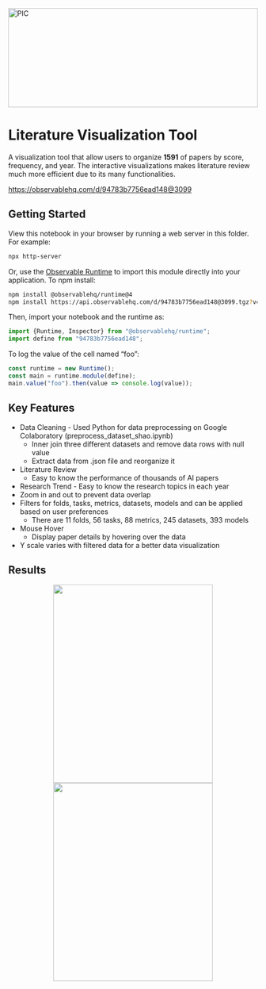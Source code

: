 <div>
<img width = "100%" align="center" alt="PIC" height="200px" src="https://www.linkpicture.com/q/d3_js_topic.png" />
<div/>
  
# Literature Visualization Tool
A visualization tool that allow users to organize **1591** of papers by score, frequency, and year. The interactive visualizations makes literature review much more efficient due to its many functionalities.

https://observablehq.com/d/94783b7756ead148@3099

## Getting Started
View this notebook in your browser by running a web server in this folder. For
example:

~~~sh
npx http-server
~~~

Or, use the [Observable Runtime](https://github.com/observablehq/runtime) to
import this module directly into your application. To npm install:

~~~sh
npm install @observablehq/runtime@4
npm install https://api.observablehq.com/d/94783b7756ead148@3099.tgz?v=3
~~~

Then, import your notebook and the runtime as:

~~~js
import {Runtime, Inspector} from "@observablehq/runtime";
import define from "94783b7756ead148";
~~~

To log the value of the cell named “foo”:

~~~js
const runtime = new Runtime();
const main = runtime.module(define);
main.value("foo").then(value => console.log(value));
~~~

## Key Features
* Data Cleaning - Used Python for data preprocessing on Google Colaboratory (preprocess_dataset_shao.ipynb)
  - Inner join three different datasets and remove data rows with null value
  - Extract data from .json file and reorganize it
* Literature Review 
  - Easy to know the performance of thousands of AI papers
* Research Trend - Easy to know the research topics in each year
* Zoom in and out to prevent data overlap
* Filters for folds, tasks, metrics, datasets, models and can be applied based on user preferences
  - There are 11 folds, 56 tasks, 88 metrics, 245 datasets, 393 models
* Mouse Hover
  - Display paper details by hovering over the data
* Y scale varies with filtered data for a better data visualization
  
## Results
<p align="center">
  <img width="80%" height="400" src="https://www.linkpicture.com/q/score_vs_year.png">
  <img width="80%" height="400" src="https://www.linkpicture.com/q/freq_vs_year.png">
</p>

